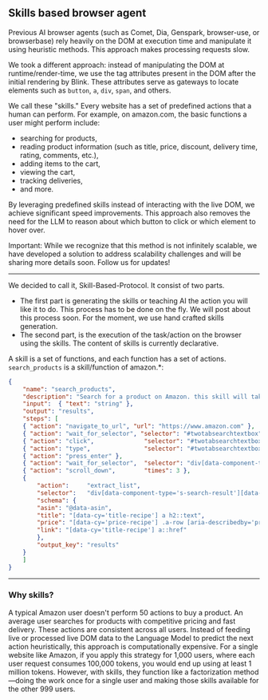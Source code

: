 ## Skills based browser agent

Previous AI browser agents (such as Comet, Dia, Genspark, browser-use, or browserbase) rely heavily on the DOM at execution time and manipulate it using heuristic methods. This approach makes processing requests slow.

We took a different approach: instead of manipulating the DOM at runtime/render-time, we use the tag attributes present in the DOM after the initial rendering by Blink. These attributes serve as gateways to locate elements such as `button`, `a`, `div`, `span`, and others.

We call these "skills." Every website has a set of predefined actions that a human can perform. For example, on amazon.com, the basic functions a user might perform include:  
 - searching for products, 
 - reading product information (such as title, price, discount, delivery time, rating, comments, etc.), 
 - adding items to the cart, 
 - viewing the cart, 
 - tracking deliveries, 
 - and more.

By leveraging predefined skills instead of interacting with the live DOM, we achieve significant speed improvements. This approach also removes the need for the LLM to reason about which button to click or which element to hover over. 

Important: While we recognize that this method is not infinitely scalable, we have developed a solution to address scalability challenges and will be sharing more details soon. Follow us for updates!

---

We decided to call it, Skill-Based-Protocol.
It consist of two parts. 
- The first part is generating the skills or teaching AI the action you will like it to do. This process has to be done on the fly. We will post about this process soon. For the moment, we use hand crafted skills generation. 
- The second part, is the execution of the task/action on the browser using the skills. The content of skills is currently declarative.

A skill is a set of functions, and each function has a set of actions.
`search_products` is a skill/function of amazon.*:

```json
{
    "name": "search_products",
    "description": "Search for a product on Amazon. this skill will take the user query as input, and perform the search on amazon.com and it will return the list of results of products.",
    "input":  { "text": "string" },
    "output": "results",
    "steps": [
    { "action": "navigate_to_url", "url": "https://www.amazon.com" },
    { "action": "wait_for_selector", "selector": "#twotabsearchtextbox" },
    { "action": "click",              "selector": "#twotabsearchtextbox" },
    { "action": "type",               "selector": "#twotabsearchtextbox", "input_key": "text" },
    { "action": "press_enter" },
    { "action": "wait_for_selector",  "selector": "div[data-component-type='s-search-result'][data-asin]:not([data-asin=''])" },
    { "action": "scroll_down",        "times": 3 },
    {
        "action":     "extract_list",
        "selector":   "div[data-component-type='s-search-result'][data-asin]:not([data-asin=''])",
        "schema": {
        "asin": "@data-asin",
        "title": "[data-cy='title-recipe'] a h2::text",
        "price": "[data-cy='price-recipe'] .a-row [aria-describedby='price-link'] .a-price .a-offscreen::text",
        "link": "[data-cy='title-recipe'] a::href"
        },
        "output_key": "results"
    }
    ]
}
```

---

### Why skills?
A typical Amazon user doesn't perform 50 actions to buy a product. An average user searches for products with competitive pricing and fast delivery. These actions are consistent across all users. Instead of feeding live or processed live DOM data to the Language Model to predict the next action heuristically, this approach is computationally expensive. For a single website like Amazon, if you apply this strategy for 1,000 users, where each user request consumes 100,000 tokens, you would end up using at least 1 million tokens. However, with skills, they function like a factorization method—doing the work once for a single user and making those skills available for the other 999 users.